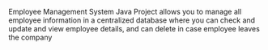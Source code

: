 Employee Management System Java Project allows you to manage all employee information in a centralized database where you can check and update and view employee details, and can delete in case employee leaves the company
